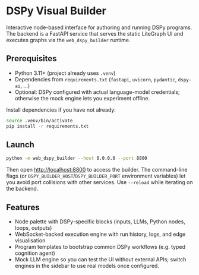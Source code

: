 # DSPy Visual Builder

Interactive node-based interface for authoring and running DSPy programs. The backend
is a FastAPI service that serves the static LiteGraph UI and executes graphs via the
`web_dspy_builder` runtime.

## Prerequisites
- Python 3.11+ (project already uses `.venv`)
- Dependencies from `requirements.txt` (`fastapi`, `uvicorn`, `pydantic`, `dspy-ai`, ...)
- Optional: DSPy configured with actual language-model credentials; otherwise the
  mock engine lets you experiment offline.

Install dependencies if you have not already:

```bash
source .venv/bin/activate
pip install -r requirements.txt
```

## Launch

```bash
python -m web_dspy_builder --host 0.0.0.0 --port 8800
```

Then open <http://localhost:8800> to access the builder. The command-line flags (or
`DSPY_BUILDER_HOST`/`DSPY_BUILDER_PORT` environment variables) let you avoid port
collisions with other services. Use `--reload` while iterating on the backend.

## Features
- Node palette with DSPy-specific blocks (inputs, LLMs, Python nodes, loops, outputs)
- WebSocket-backed execution engine with run history, logs, and edge visualisation
- Program templates to bootstrap common DSPy workflows (e.g. typed cognition agent)
- Mock LLM engine so you can test the UI without external APIs; switch engines in
  the sidebar to use real models once configured.
